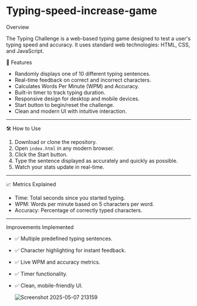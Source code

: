 # Typing-speed-increase-game
Overview

The Typing Challenge is a web-based typing game designed to test a user's typing speed and accuracy. It uses standard web technologies: HTML, CSS, and JavaScript.


 🚀 Features

* Randomly displays one of 10 different typing sentences.
* Real-time feedback on correct and incorrect characters.
* Calculates Words Per Minute (WPM) and Accuracy.
* Built-in timer to track typing duration.
* Responsive design for desktop and mobile devices.
* Start button to begin/reset the challenge.
* Clean and modern UI with intuitive interaction.

---

🛠️ How to Use

1. Download or clone the repository.
2. Open `index.html` in any modern browser.
3. Click the Start button.
4. Type the sentence displayed as accurately and quickly as possible.
5. Watch your stats update in real-time.

---

 📈 Metrics Explained

* Time: Total seconds since you started typing.
* WPM: Words per minute based on 5 characters per word.
* Accuracy: Percentage of correctly typed characters.

---

 Improvements Implemented

* ✅ Multiple predefined typing sentences.
* ✅ Character highlighting for instant feedback.
* ✅ Live WPM and accuracy metrics.
* ✅ Timer functionality.
* ✅ Clean, mobile-friendly UI.

  ![Screenshot 2025-05-07 213159](https://github.com/user-attachments/assets/7392ccf2-ddd0-4e3b-ac1a-65b52ffd3077)

